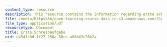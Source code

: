 ```yaml
---
content_type: resource
description: This resource contains the information regarding erste schreibaufgabe.
file: /media/https%3A/open-learning-course-data-rc.s3.amazonaws.com/21g-403-german-iii-spring-2004/e4541c0d1f27250a38cea68d43c26b2a_MIT21G_403S04_asn1_4.pdf
file_type: application/pdf
resourcetype: Document
title: Erste Schreibaufgabe
uid: e4541c0d-1f27-250a-38ce-a68d43c26b2a
---
```

